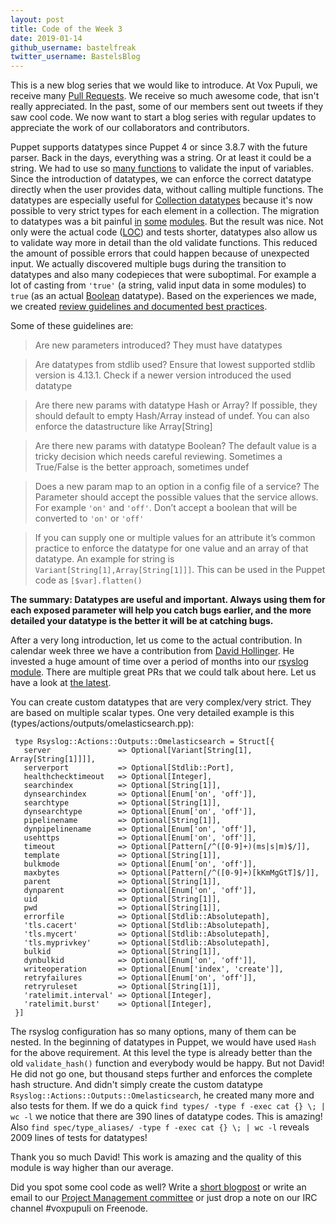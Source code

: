 ```yaml
---
layout: post
title: Code of the Week 3
date: 2019-01-14
github_username: bastelfreak
twitter_username: BastelsBlog
---
```


This is a new blog series that we would like to introduce. At Vox Pupuli, we
receive many
[Pull Requests](https://github.com/search?q=type%3Apr+is%3Aopen+is%3Apublic+org%3Avoxpupuli&type=Issues).
We receive so much awesome code, that isn't really appreciated. In the past,
some of our members sent out tweets if they saw cool code. We now want to start
a blog series with regular updates to appreciate the work of our collaborators
and contributors.

Puppet supports datatypes since Puppet 4 or since 3.8.7 with the future parser.
Back in the days, everything was a string. Or at least it could be a string. We
had to use so
[many functions](https://github.com/puppetlabs/puppetlabs-stdlib/tree/a85e7faeaa89b305be8aef4f2b4ede0bef27b336#for-module-users)
to validate the input of variables. Since the introduction of datatypes, we can
enforce the correct datatype directly when the user provides data, without
calling multiple functions. The datatypes are especially useful for
[Collection datatypes](https://puppet.com/docs/puppet/6.1/lang_data_abstract.html#the-collection-data-type)
because it's now possible to very strict types for each element in a
collection. The migration to datatypes was a bit painful
[in](https://github.com/puppetlabs/puppetlabs-apache/pull/1621)
[some](https://github.com/puppetlabs/puppetlabs-postgresql/pull/852)
[modules](https://github.com/voxpupuli/puppet-nginx/pull/1056). But the result
was nice. Not only were the actual code
([LOC](https://en.wikipedia.org/wiki/Source_lines_of_code)) and tests shorter,
datatypes also allow us to validate way more in detail than the old validate
functions. This reduced the amount of possible errors that could happen because
of unexpected input. We actually discovered multiple bugs during the transition
to datatypes and also many codepieces that were suboptimal. For example a lot
of casting from `'true'` (a string, valid input data in some modules) to `true`
(as an actual
[Boolean](https://puppet.com/docs/puppet/6.1/lang_data_boolean.html) datatype).
Based on the experiences we made, we created [review guidelines and documented
best practices](https://voxpupuli.org/docs/#reviewing-a-module-pr).

Some of these guidelines are:

> Are new parameters introduced? They must have datatypes

> Are datatypes from stdlib used? Ensure that lowest supported stdlib version is 4.13.1. Check if a newer version introduced the used datatype

> Are there new params with datatype Hash or Array? If possible, they should default to empty Hash/Array instead of undef. You can also enforce the datastructure like Array[String]

> Are there new params with datatype Boolean? The default value is a tricky decision which needs careful reviewing. Sometimes a True/False is the better approach, sometimes undef

> Does a new param map to an option in a config file of a service? The Parameter should accept the possible values that the service allows. For example `'on'` and `'off'`. Don’t accept a boolean that will be converted to `'on'` or `'off'`

> If you can supply one or multiple values for an attribute it’s common practice to enforce the datatype for one value and an array of that datatype. An example for string is `Variant[String[1],Array[String[1]]]`. This can be used in the Puppet code as `[$var].flatten()`

**The summary: Datatypes are useful and important. Always using them for each
exposed parameter will help you catch bugs earlier, and the more detailed
your datatype is the better it will be at catching bugs.**

After a very long introduction, let us come to the actual contribution. In
calendar week three we have a contribution from [David
Hollinger](https://github.com/dhollinger). He invested a huge amount of
time over a period of months into our [rsyslog
module](https://forge.puppet.com/puppet/rsyslog#puppet-rsyslog). There are
multiple great PRs that we could talk about here. Let us have a look at
[the latest](https://github.com/voxpupuli/puppet-rsyslog/pull/106).

You can create custom datatypes that are very complex/very strict. They are
based on multiple scalar types. One very detailed example is this
(types/actions/outputs/omelasticsearch.pp):

```puppet
 type Rsyslog::Actions::Outputs::Omelasticsearch = Struct[{
   server               => Optional[Variant[String[1], Array[String[1]]]],
   serverport           => Optional[Stdlib::Port],
   healthchecktimeout   => Optional[Integer],
   searchindex          => Optional[String[1]],
   dynsearchindex       => Optional[Enum['on', 'off']],
   searchtype           => Optional[String[1]],
   dynsearchtype        => Optional[Enum['on', 'off']],
   pipelinename         => Optional[String[1]],
   dynpipelinename      => Optional[Enum['on', 'off']],
   usehttps             => Optional[Enum['on', 'off']],
   timeout              => Optional[Pattern[/^([0-9]+)(ms|s|m)$/]],
   template             => Optional[String[1]],
   bulkmode             => Optional[Enum['on', 'off']],
   maxbytes             => Optional[Pattern[/^([0-9]+)[kKmMgGtT]$/]],
   parent               => Optional[String[1]],
   dynparent            => Optional[Enum['on', 'off']],
   uid                  => Optional[String[1]],
   pwd                  => Optional[String[1]],
   errorfile            => Optional[Stdlib::Absolutepath],
   'tls.cacert'         => Optional[Stdlib::Absolutepath],
   'tls.mycert'         => Optional[Stdlib::Absolutepath],
   'tls.myprivkey'      => Optional[Stdlib::Absolutepath],
   bulkid               => Optional[String[1]],
   dynbulkid            => Optional[Enum['on', 'off']],
   writeoperation       => Optional[Enum['index', 'create']],
   retryfailures        => Optional[Enum['on', 'off']],
   retryruleset         => Optional[String[1]],
   'ratelimit.interval' => Optional[Integer],
   'ratelimit.burst'    => Optional[Integer],
 }]
```
The rsyslog configuration has so many options, many of them can be nested. In
the beginning of datatypes in Puppet, we would have used `Hash` for the above
requirement.  At this level the type is already better than the old
`validate_hash()` function and everybody would be happy. But not David! He did
not go one, but thousand steps further and enforces the complete hash structure.
And didn't simply create the custom datatype
`Rsyslog::Actions::Outputs::Omelasticsearch`, he created many more and also
tests for them. If we do a quick `find types/ -type f -exec cat {} \; | wc -l`
we notice that there are 390 lines of datatype codes. This is amazing! Also
`find spec/type_aliases/ -type f -exec cat {} \; | wc -l` reveals 2009 lines
of tests for datatypes!

Thank you so much David! This work is amazing and the quality of this
module is way higher than our average.

Did you spot some cool code as well? Write a
[short blogpost](https://github.com/voxpupuli/voxpupuli.github.io/tree/master/_posts)
or write an email to our
[Project Management committee](mailto:pmc@voxpupuli.org) or just drop a note on
our IRC channel #voxpupuli on Freenode.
